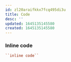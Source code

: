 ```yaml
---
id: zl20araifkkx7fcq495di3u
title: Code
desc: ''
updated: 1645135145580
created: 1645135145580
---
```


### Inline code

```rst
``inline code``
```
